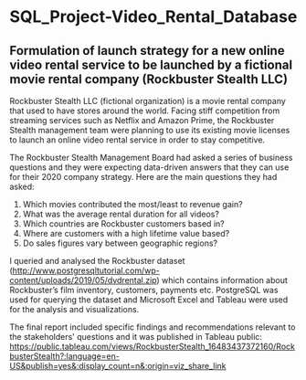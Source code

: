 # SQL_Project-Video_Rental_Database
## Formulation of launch strategy for a new online video rental service to be launched by a fictional movie rental company (Rockbuster Stealth LLC)
Rockbuster Stealth LLC (fictional organization) is a movie rental company that used to have stores around the world. Facing stiff competition from streaming services such as Netflix and Amazon Prime, the Rockbuster Stealth management team were planning to use its existing movie licenses to launch an online video rental service in order to stay competitive.

The Rockbuster Stealth Management Board had asked a series of business questions and they were expecting data-driven answers that they can use for their 2020 company strategy. Here are the main questions they had asked:

1. Which movies contributed the most/least to revenue gain?
2. What was the average rental duration for all videos?
3. Which countries are Rockbuster customers based in?
4. Where are customers with a high lifetime value based?
5. Do sales figures vary between geographic regions?

I queried and analysed the Rockbuster dataset (http://www.postgresqltutorial.com/wp-content/uploads/2019/05/dvdrental.zip) which contains information about Rockbuster’s film inventory, customers, payments etc. PostgreSQL was used for querying the dataset and Microsoft Excel and Tableau were used for the analysis and visualizations.

The final report included specific findings and recommendations relevant to the stakeholders' questions and it was published in Tableau public: https://public.tableau.com/views/RockbusterStealth_16483437372160/RockbusterStealth?:language=en-US&publish=yes&:display_count=n&:origin=viz_share_link
